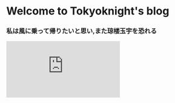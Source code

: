 # Welcome to Tokyoknight's blog

### 私は風に乗って帰りたいと思い,また琼楼玉宇を恐れる

![](https://random.52ecy.cn/randbg.php)
